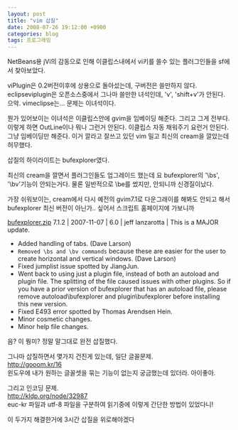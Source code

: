 ```yaml
---
layout: post
title: "vim 삽질"
date: 2008-07-26 19:12:00 +0900
categories: blog
tags: 프로그래밍
---
```


NetBeans용 jVi의 감동으로 인해 이클립스내에서 vi키를 쓸수 있는 플러그인들을 sf에서 찾아보았다.

viPlugin은 0.2버전이후에 상용으로 돌아섰는데, 구버전은 쓸만하지 않다.
eclipseviplugin은 오픈소스중에서 그나마 쓸만한 녀석인데, 'v', 'shift+v'가 안된다. 으악. vimeclipse는... 문제는 이녀석이다.

뭔가 있어보이는 이녀석은 이클립스안에 gvim을 임베이딩 해준다. 그리고 그게 전부다. 이렇게 하면 OutLine이나 뭐나 그런거 안된다. 이클립스 자동 채워주기 요런거 안된다. 그냥 임베이딩만 해준다. 이거 깔라고 잘쓰고 있던 vim 밀고 최신의 cream을 깔았는데 허무했다.

삽질의 하이라이트는 bufexplorer였다.

최신의 cream을 깔면서 플러그인들도 업그레이드 했는데 요 bufexplorer의 '\bs', '\bv'기능이 안되는거다. 물론 일반적으로 \be를 썼지만, 안되니까 신경질이났다.

가장 쉬워보이는, cream에서 다시 예전의 gvim7.1로 다운그래이를 해봐도 안되고 해서 bufexplorer 최신 버전이 아닌가.. 싶어서 스크립트 홈페이지에 가보니까 

[bufexplorer.zip](http://www.vim.org/scripts/download_script.php?src_id=7893) 7.1.2 | 2007-11-07 | 6.0 | jeff lanzarotta | This is a MAJOR update. 

  * Added handling of tabs. (Dave Larson) 
  * ```Removed \bs and \bv commands``` because these are easier for the user to create horizontal and vertical windows. (Dave Larson) 
  * Fixed jumplist issue spotted by JiangJun.
  * Went back to using just a plugin file, instead of both an autoload and plugin file. The splitting of the file caused issues with other plugins. So if you have a prior version of bufexplorer that has an autoload file, please remove autoload\bufexplorer and plugin\bufexplorer before installing this new version. 
  * Fixed E493 error spotted by Thomas Arendsen Hein. 
  * Minor cosmetic changes. 
  * Minor help file changes.

음? 이 뭥미? 정말 말그대로 완전 삽질했다.

그나마 삽질하면서 몇가지 건진게 있는데, 일단 글꼴문제. <br/>
http://gooom.kr/16 <br/>
윈도우에 내가 원하는 글꼴셋을 묶는 기능이 없는지 궁금했는데 있더라. 아이좋아.

그리고 인코딩 문제. <br/>
http://kldp.org/node/32987 <br/>
euc-kr 파일과 utf-8 파일을 구분하여 읽기중에 이렇게 간단한 방법이 있었다니!

이 두가지 해결한거에 3시간 삽질을 위로해야겠다

